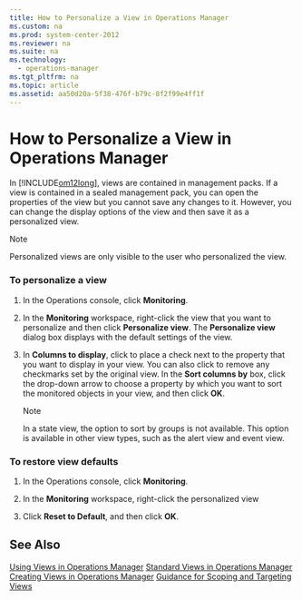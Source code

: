 ```yaml
---
title: How to Personalize a View in Operations Manager
ms.custom: na
ms.prod: system-center-2012
ms.reviewer: na
ms.suite: na
ms.technology: 
  - operations-manager
ms.tgt_pltfrm: na
ms.topic: article
ms.assetid: aa50d20a-5f38-476f-b79c-8f2f99e4ff1f
---
```

# How to Personalize a View in Operations Manager
In [!INCLUDE[om12long](../Token/om12long_md.md)], views are contained in management packs. If a view is contained in a sealed management pack, you can open the properties of the view but you cannot save any changes to it. However, you can change the display options of the view and then save it as a personalized view.

> [!NOTE]
> Personalized views are only visible to the user who personalized the view.

### To personalize a view

1.  In the Operations console, click **Monitoring**.

2.  In the **Monitoring** workspace, right\-click the view that you want to personalize and then click **Personalize view**. The **Personalize view** dialog box displays with the default settings of the view.

3.  In **Columns to display**, click to place a check next to the property that you want to display in your view. You can also click to remove any checkmarks set by the original view. In the **Sort columns by** box, click the drop\-down arrow to choose a property by which you want to sort the monitored objects in your view, and then click **OK**.

    > [!NOTE]
    > In a state view, the option to sort by groups is not available. This option is available in other view types, such as the alert view and event view.

### To restore view defaults

1.  In the Operations console, click **Monitoring**.

2.  In the **Monitoring** workspace, right\-click the personalized view

3.  Click **Reset to Default**, and then click **OK**.

## See Also
[Using Views in Operations Manager](../Topic/Using-Views-in-Operations-Manager.md)
[Standard Views in Operations Manager](../Topic/Standard-Views-in-Operations-Manager.md)
[Creating Views in Operations Manager](../Topic/Creating-Views-in-Operations-Manager.md)
[Guidance for Scoping and Targeting Views](../Topic/Guidance-for-Scoping-and-Targeting-Views.md)

